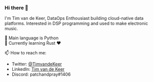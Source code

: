 ### Hi there 👋

I'm Tim van de Keer, DataOps Enthousiast building cloud-native data platforms. Interested in DSP programming and used to make electronic music.

:snake: Main language is Python  
:crab: Currently learning Rust :heart:


📫 How to reach me:
- Twitter: [@TimvandeKeer](https://twitter.com/TimvandeKeer)
- LinkedIn: [Tim van de Keer](https://www.linkedin.com/in/tim-van-de-keer-bb5a1966/)
- Discord: patchandpray#1406

